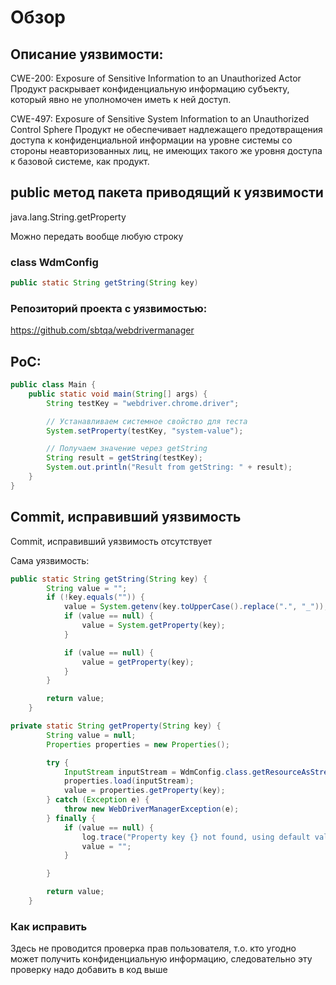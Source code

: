 # Обзор #

## Описание уязвимости: ##
CWE-200: Exposure of Sensitive Information to an Unauthorized Actor
Продукт раскрывает конфиденциальную информацию субъекту, который явно не уполномочен иметь к ней доступ.

CWE-497: Exposure of Sensitive System Information to an Unauthorized Control Sphere
Продукт не обеспечивает надлежащего предотвращения доступа к конфиденциальной информации на уровне системы со стороны неавторизованных лиц, не имеющих такого же уровня доступа к базовой системе, как продукт.

## public метод пакета приводящий к уязвимости ##
java.lang.String.getProperty

Можно передать вообще любую строку

### class WdmConfig ###
~~~java
public static String getString(String key)
~~~

### Репозиторий проекта с уязвимостью: ###
https://github.com/sbtqa/webdrivermanager

## PoC: ##
~~~java
public class Main {
    public static void main(String[] args) {
        String testKey = "webdriver.chrome.driver";

        // Устанавливаем системное свойство для теста
        System.setProperty(testKey, "system-value");

        // Получаем значение через getString
        String result = getString(testKey);
        System.out.println("Result from getString: " + result);
    }
}
~~~

## Commit, исправивший уязвимость ##
Commit, исправивший уязвимость отсутствует

Сама уязвимость:
~~~java
public static String getString(String key) {
        String value = "";
        if (!key.equals("")) {
            value = System.getenv(key.toUpperCase().replace(".", "_"));
            if (value == null) {
                value = System.getProperty(key);
            }

            if (value == null) {
                value = getProperty(key);
            }
        }

        return value;
    }
~~~

~~~java
private static String getProperty(String key) {
        String value = null;
        Properties properties = new Properties();

        try {
            InputStream inputStream = WdmConfig.class.getResourceAsStream(System.getProperty("wdm.properties", "/webdrivermanager.properties"));
            properties.load(inputStream);
            value = properties.getProperty(key);
        } catch (Exception e) {
            throw new WebDriverManagerException(e);
        } finally {
            if (value == null) {
                log.trace("Property key {} not found, using default value", key);
                value = "";
            }

        }

        return value;
    }
~~~

### Как исправить ###

Здесь не проводится проверка прав пользователя, т.о. кто угодно может получить конфиденциальную информацию, следовательно эту проверку надо добавить в код выше